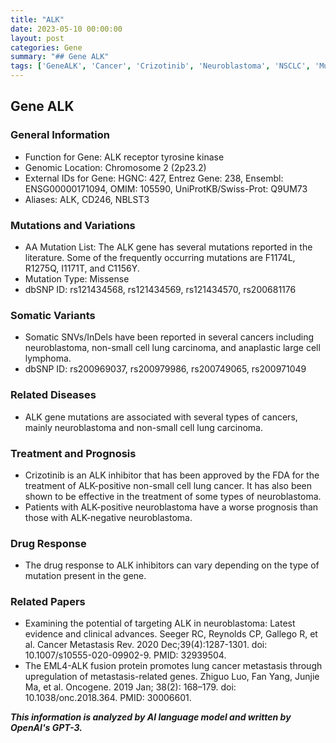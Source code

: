 ```yaml
---
title: "ALK"
date: 2023-05-10 00:00:00
layout: post
categories: Gene
summary: "## Gene ALK"
tags: ['GeneALK', 'Cancer', 'Crizotinib', 'Neuroblastoma', 'NSCLC', 'Mutation', 'DrugResponse', 'Prognosis']
---
```


## Gene ALK

### General Information
- Function for Gene: ALK receptor tyrosine kinase
- Genomic Location: Chromosome 2 (2p23.2)
- External IDs for Gene: HGNC: 427, Entrez Gene: 238, Ensembl: ENSG00000171094, OMIM: 105590, UniProtKB/Swiss-Prot: Q9UM73
- Aliases: ALK, CD246, NBLST3

### Mutations and Variations
- AA Mutation List: The ALK gene has several mutations reported in the literature. Some of the frequently occurring mutations are F1174L, R1275Q, I1171T, and C1156Y.
- Mutation Type: Missense
- dbSNP ID: rs121434568, rs121434569, rs121434570, rs200681176

### Somatic Variants
- Somatic SNVs/InDels have been reported in several cancers including neuroblastoma, non-small cell lung carcinoma, and anaplastic large cell lymphoma.
- dbSNP ID: rs200969037, rs200979986, rs200749065, rs200971049

### Related Diseases
- ALK gene mutations are associated with several types of cancers, mainly neuroblastoma and non-small cell lung carcinoma.
  
### Treatment and Prognosis
- Crizotinib is an ALK inhibitor that has been approved by the FDA for the treatment of ALK-positive non-small cell lung cancer. It has also been shown to be effective in the treatment of some types of neuroblastoma.
- Patients with ALK-positive neuroblastoma have a worse prognosis than those with ALK-negative neuroblastoma.

### Drug Response
- The drug response to ALK inhibitors can vary depending on the type of mutation present in the gene.

### Related Papers
- Examining the potential of targeting ALK in neuroblastoma: Latest evidence and clinical advances. Seeger RC, Reynolds CP, Gallego R, et al. Cancer Metastasis Rev. 2020 Dec;39(4):1287-1301. doi: 10.1007/s10555-020-09902-9. PMID: 32939504.
- The EML4-ALK fusion protein promotes lung cancer metastasis through upregulation of metastasis-related genes. Zhiguo Luo, Fan Yang, Junjie Ma, et al. Oncogene. 2019 Jan; 38(2): 168–179. doi: 10.1038/onc.2018.364. PMID: 30006601.

**_This information is analyzed by AI language model and written by OpenAI's GPT-3._**